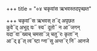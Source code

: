 +++
title = "०४ चकृवांस ऋभवस्तदपृच्छत"

+++
चकृवां᳓स ऋभवस् त᳓द् अपृछत  
कुवे᳓द् अभूद् यः᳓ स्य᳓ दूतो᳓ न आ᳓जगन्  
यदा᳓वा᳓ख्यच् चमसा᳓ञ् चतु᳓रः कृता᳓न्  
आ᳓द् इ᳓त् त्व᳓ष्टा ग्ना᳓सु अन्त᳓र् नि᳓ आनजे